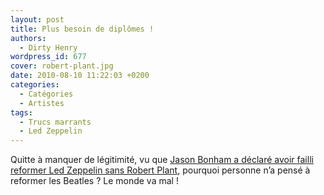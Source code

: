 ```yaml
---
layout: post
title: Plus besoin de diplômes !
authors:
  - Dirty Henry
wordpress_id: 677
cover: robert-plant.jpg
date: 2010-08-10 11:22:03 +0200
categories:
  - Catégories
  - Artistes
tags:
  - Trucs marrants
  - Led Zeppelin
---
```


Quitte à manquer de légitimité, vu que
[Jason Bonham a déclaré avoir failli reformer Led Zeppelin sans Robert Plant](http://www.nme.com/news/led-zeppelin/52004),
pourquoi personne n’a pensé à reformer les Beatles ? Le monde va mal !
